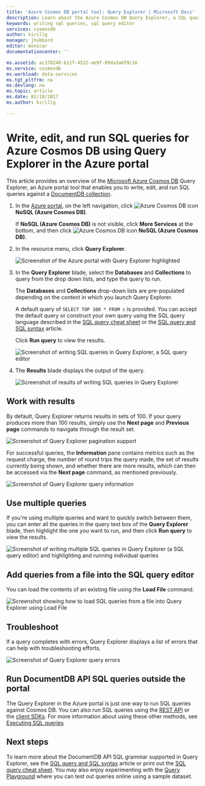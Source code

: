 ```yaml
---
title: 'Azure Cosmos DB portal tool: Query Explorer | Microsoft Docs'
description: Learn about the Azure Cosmos DB Query Explorer, a SQL query editor in the Azure portal for writing SQL queries and running them against a NoSQL Azure Cosmos DB collection.
keywords: writing sql queries, sql query editor
services: cosmosdb
author: kirillg
manager: jhubbard
editor: monicar
documentationcenter: ''

ms.assetid: ac378240-b11f-4522-ae9f-09da3a6f9c16
ms.service: cosmosdb
ms.workload: data-services
ms.tgt_pltfrm: na
ms.devlang: na
ms.topic: article
ms.date: 02/10/2017
ms.author: kirillg

---
```

# Write, edit, and run SQL queries for Azure Cosmos DB using Query Explorer in the Azure portal
This article provides an overview of the [Microsoft Azure Cosmos DB](https://azure.microsoft.com/services/documentdb/) Query Explorer, an Azure portal tool that enables you to write, edit, and run SQL queries against a [DocumentDB collection](documentdb-create-collection.md).

1. In the [Azure portal](https://portal.azure.com), on the left navigation, click ![Azure Cosmos DB icon](./media/documentdb-query-collections-query-explorer/nosql-documentdb-portal-icon.png) **NoSQL (Azure Cosmos DB)**. 

    If **NoSQL (Azure Cosmos DB)** is not visible, click **More Services** at the bottom, and then click ![Azure Cosmos DB icon](./media/documentdb-query-collections-query-explorer/nosql-documentdb-portal-icon.png) **NoSQL (Azure Cosmos DB)**.
2. In the resource menu, click **Query Explorer**. 
   
    ![Screenshot of the Azure portal with Query Explorer highlighted](./media/documentdb-query-collections-query-explorer/queryexplorercommand.png)
3. In the **Query Explorer** blade, select the **Databases** and **Collections** to query from the drop down lists, and type the query to run. 
   
    The **Databases** and **Collections** drop-down lists are pre-populated depending on the context in which you launch Query Explorer. 
   
    A default query of `SELECT TOP 100 * FROM c` is provided.  You can accept the default query or construct your own query using the SQL query language described in the [SQL query cheat sheet](documentdb-sql-query-cheat-sheet.md) or the [SQL query and SQL syntax](documentdb-sql-query.md) article.
   
    Click **Run query** to view the results.
   
    ![Screenshot of writing SQL queries in Query Explorer, a SQL query editor](./media/documentdb-query-collections-query-explorer/queryexplorerinitial.png)
4. The **Results** blade displays the output of the query. 
   
    ![Screenshot of results of writing SQL queries in Query Explorer](./media/documentdb-query-collections-query-explorer/queryresults1.png)

## Work with results
By default, Query Explorer returns results in sets of 100.  If your query produces more than 100 results, simply use the **Next page** and **Previous page** commands to navigate through the result set.

![Screenshot of Query Explorer pagination support](./media/documentdb-query-collections-query-explorer/queryresultspagination.png)

For successful queries, the **Information** pane contains metrics such as the request charge,  the number of round trips the query made, the set of results currently being shown, and whether there are more results, which can then be accessed via the **Next page** command, as mentioned previously.

![Screenshot of Query Explorer query information](./media/documentdb-query-collections-query-explorer/queryinformation.png)

## Use multiple queries
If you're using multiple queries and want to quickly switch between them, you can enter all the queries in the query text box of the **Query Explorer** blade, then highlight the one you want to run, and then click **Run query** to view the results.

![Screenshot of writing multiple SQL queries in Query Explorer (a SQL query editor) and highlighting and running individual queries](./media/documentdb-query-collections-query-explorer/queryexplorerhighlightandrun.png)

## Add queries from a file into the SQL query editor
You can load the contents of an existing file using the **Load File** command.

![Screenshot showing how to load SQL queries from a file into Query Explorer using Load File](./media/documentdb-query-collections-query-explorer/loadqueryfile.png)

## Troubleshoot
If a query completes with errors, Query Explorer displays a list of errors that can help with troubleshooting efforts.

![Screenshot of Query Explorer query errors](./media/documentdb-query-collections-query-explorer/queryerror.png)

## Run DocumentDB API SQL queries outside the portal
The Query Explorer in the Azure portal is just one way to run SQL queries against Cosmos DB. You can also run SQL queries using the [REST API](https://msdn.microsoft.com/library/azure/dn781481.aspx) or the [client SDKs](documentdb-sdk-dotnet.md). For more information about using these other methods, see [Executing SQL queries](documentdb-sql-query.md#ExecutingSqlQueries)

## Next steps
To learn more about the DocumentDB API SQL grammar supported in Query Explorer, see the [SQL query and SQL syntax](documentdb-sql-query.md) article or print out the [SQL query cheat sheet](documentdb-sql-query-cheat-sheet.md).
You may also enjoy experimenting with the [Query Playground](https://www.documentdb.com/sql/demo) where you can test out queries online using a sample dataset.

